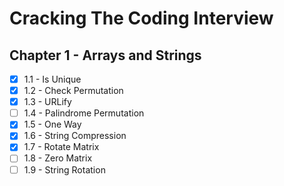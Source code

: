 # Cracking The Coding Interview
## Chapter 1 - Arrays and Strings
- [x] 1.1 - Is Unique
- [x] 1.2 - Check Permutation
- [x] 1.3 - URLify
- [ ] 1.4 - Palindrome Permutation
- [x] 1.5 - One Way
- [x] 1.6 - String Compression
- [x] 1.7 - Rotate Matrix
- [ ] 1.8 - Zero Matrix
- [ ] 1.9 - String Rotation